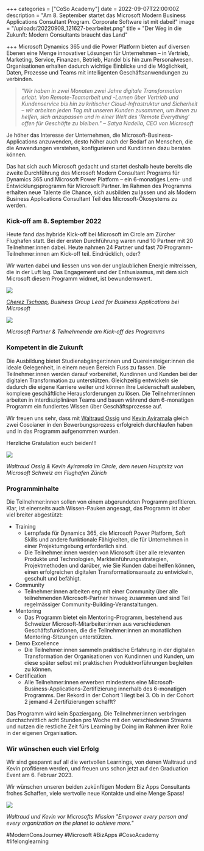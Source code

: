 +++
categories = ["CoSo Academy"]
date = 2022-09-07T22:00:00Z
description = "Am 8. September startet das Microsoft Modern Business Applications Consultant Program. Corporate Software ist mit dabei!"
image = "/uploads/20220908_121627-bearbeitet.png"
title = "Der Weg in die Zukunft: Modern Consultants braucht das Land"

+++
Microsoft Dynamics 365 und die Power Platform bieten auf diversen Ebenen eine Menge innovativer Lösungen für Unternehmen – in Vertrieb, Marketing, Service, Finanzen, Betrieb, Handel bis hin zum Personalwesen. Organisationen erhalten dadurch wichtige Einblicke und die Möglichkeit, Daten, Prozesse und Teams mit intelligenten Geschäftsanwendungen zu verbinden.

> _"Wir haben in zwei Monaten zwei Jahre digitale Transformation erlebt. Von Remote-Teamarbeit und -Lernen über Vertrieb und Kundenservice bis hin zu kritischer Cloud-Infrastruktur und Sicherheit – wir arbeiten jeden Tag mit unseren Kunden zusammen, um ihnen zu helfen, sich anzupassen und in einer Welt des ‘Remote Everything’ offen für Geschäfte zu bleiben." – Satya Nadella, CEO von Microsoft_

Je höher das Interesse der Unternehmen, die Microsoft-Business-Applications anzuwenden, desto höher auch der Bedarf an Menschen, die die Anwendungen verstehen, konfigurieren und Kund:innen dazu beraten können.

Das hat sich auch Microsoft gedacht und startet deshalb heute bereits die zweite Durchführung des Microsoft Modern Consultant Programs für Dynamics 365 und Microsoft Power Platform – ein 6-monatiges Lern- und Entwicklungsprogramm für Microsoft Partner. Im Rahmen des Programms erhalten neue Talente die Chance, sich ausbilden zu lassen und als Modern Business Applications Consultant Teil des Microsoft-Ökosystems zu werden.

### Kick-off am 8. September 2022

Heute fand das hybride Kick-off bei Microsoft im Circle am Zürcher Flughafen statt. Bei der ersten Durchführung waren rund 10 Partner mit 20 Teilnehmer:innen dabei. Heute nahmen 24 Partner und fast 70 Programm-Teilnehmer:innen am Kick-off teil. Eindrücklich, oder?

Wir warten dabei und liessen uns von der unglaublichen Energie mitreissen, die in der Luft lag. Das Engagement und der Enthusiasmus, mit dem sich Microsoft diesem Programm widmet, ist bewundernswert.

![](/uploads/kick-off-cherez-tschopp.jpg)

[_Cherez Tschopp_](https://ch.linkedin.com/in/cherez-tschopp)_, Business Group Lead for Business Applications bei Microsoft_

![](/uploads/kick-off-teilnehmer.jpg)

_Microsoft Partner & Teilnehmende am Kick-off des Programms_

### Kompetent in die Zukunft

Die Ausbildung bietet Studienabgänger:innen und Quereinsteiger:innen die ideale Gelegenheit, in einem neuen Bereich Fuss zu fassen. Die Teilnehmer:innen werden darauf vorbereitet, Kundinnen und Kunden bei der digitalen Transformation zu unterstützen. Gleichzeitig entwickeln sie dadurch die eigene Karriere weiter und können ihre Leidenschaft ausleben, komplexe geschäftliche Herausforderungen zu lösen. Die Teilnehmer:innen arbeiten in interdisziplinären Teams und bauen während dem 6-monatigen Programm ein fundiertes Wissen über Geschäftsprozesse auf.

Wir freuen uns sehr, dass mit [Waltraud Ossig](https://www.corporatesoftware.ch/team/waltraud-ossig/) und [Kevin Ayiramala](https://www.corporatesoftware.ch/team/kevin-ayiramala/) gleich zwei Cosoianer in den Bewerbungsprozess erfolgreich durchlaufen haben und in das Programm aufgenommen wurden.

Herzliche Gratulation euch beiden!!!

![](/uploads/20220908_121745-bearbeitet.png)

_Waltraud Ossig & Kevin Ayiramala im Circle, dem neuen Hauptsitz von Microsoft Schweiz am Flughafen Zürich_

### Programminhalte

Die Teilnehmer:innen sollen von einem abgerundeten Programm profitieren. Klar, ist einerseits auch Wissen-Pauken angesagt, das Programm ist aber viel breiter abgestützt:

* Training
  * Lernpfade für Dynamics 365, die Microsoft Power Platform, Soft Skills und andere funktionale Fähigkeiten, die für Unternehmen in einer Projektumgebung erforderlich sind.
  * Die Teilnehmer:innen werden von Microsoft über alle relevanten Produkte und Technologien, Markteinführungsstrategien, Projektmethoden und darüber, wie Sie Kunden dabei helfen können, einen erfolgreichen digitalen Transformationsansatz zu entwickeln, geschult und befähigt.
* Community
  * Teilnehmer:innen arbeiten eng mit einer Community über alle teilnehmenden Microsoft-Partner hinweg zusammen und sind Teil regelmässiger Community-Building-Veranstaltungen.
* Mentoring
  * Das Programm bietet ein Mentoring-Programm, bestehend aus Schweizer Microsoft-Mitarbeiter:innen aus verschiedenen Geschäftsfunktionen, die die Teilnehmer:innen an monatlichen Mentoring-Sitzungen unterstützen.
* Demo Excellence
  * Die Teilnehmer:innen sammeln praktische Erfahrung in der digitalen Transformation der Organisationen von Kundinnen und Kunden, um diese später selbst mit praktischen Produktvorführungen begleiten zu können.
* Certification
  * Alle Teilnehmer:innen erwerben mindestens eine Microsoft-Business-Applications-Zertifizierung innerhalb des 6-monatigen Programms. Der Rekord in der Cohort 1 liegt bei 3. Ob in der Cohort 2 jemand 4 Zertifizierungen schafft?

Das Programm wird kein Spaziergang. Die Teilnehmer:innen verbringen durchschnittlich acht Stunden pro Woche mit den verschiedenen Streams und nutzen die restliche Zeit fürs Learning by Doing im Rahmen ihrer Rolle in der eigenen Organisation.

### Wir wünschen euch viel Erfolg

Wir sind gespannt auf all die wertvollen Learnings, von denen Waltraud und Kevin profitieren werden, und freuen uns schon jetzt auf den Graduation Event am 6. Februar 2023.

Wir wünschen unseren beiden zukünftigen Modern Biz Apps Consultants frohes Schaffen, viele wertvolle neue Kontakte und eine Menge Spass!

![](/uploads/20220908_121627-bearbeitet.png)

_Waltraud und Kevin vor Microsofts Mission "Empower every person and every organization on the planet to achieve more."_

\#ModernConsJourney #Microsoft #BizApps #CosoAcademy #lifelonglearning
